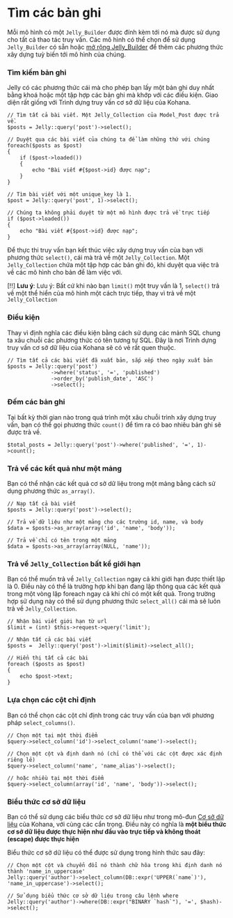 # Tìm các bản ghi

Mỗi mô hình có một `Jelly_Builder` được đính kèm tới nó mà được sử dụng cho tất cả thao tác truy vấn.
Các mô hình có thể chọn để sử dụng `Jelly_Builder` có sẵn hoặc [mở rộng Jelly_Builder](extending-builder) để thêm các phương thức xây dựng tuỳ biến tới mô hình của chúng.

### Tìm kiếm bản ghi

Jelly có các phương thức cái mà cho phép bạn lấy một bản ghi duy nhất bằng khoá hoặc một tập hợp các bản ghi mà khớp với các điều kiện.
Giao diện rất giống với Trình dựng truy vấn cơ sở dữ liệu của Kohana.

	// Tìm tất cả bài viết. Một Jelly_Collection của Model_Post được trả về.
	$posts = Jelly::query('post')->select();
	
	// Duyệt qua các bài viết của chúng ta để làm những thứ với chúng
	foreach($posts as $post)
	{
		if ($post->loaded())
		{
			echo "Bài viết #{$post->id} được nạp";
		}
	}
	
	// Tìm bài viết với một unique_key là 1.
	$post = Jelly::query('post', 1)->select();
	
	// Chúng ta không phải duyệt từ một mô hình được trả về trực tiếp
	if ($post->loaded())
	{
		echo "Bài viết #{$post->id} được nạp";
	}

Để thực thi truy vấn bạn kết thúc việc xây dựng truy vấn của bạn với phương thức `select()`, cái mà trả về một `Jelly_Collection`.
Một `Jelly_Collection` chứa một tập hợp các bản ghi đó, khi duyệt qua việc trả về các mô hình cho bản để làm việc với.

[!!] **Lưu ý**: Lưu ý: Bất cứ khi nào bạn `limit()` một truy vấn là 1, `select()` trả về một thể hiển của mô hình một cách trực tiếp, thay vì trả về một `Jelly_Collection`

### Điều kiện

Thay vì định nghĩa các điều kiện bằng cách sử dụng các mảnh SQL chung ta xâu chuỗi các phương thức có tên tương tự SQL.
Đây là nơi Trình dựng truy vấn cơ sở dữ liệu của Kohana sẽ có vẻ rất quen thuộc.

	// Tìm tất cả các bài viết đã xuất bản, sắp xếp theo ngày xuất bản
	$posts = Jelly::query('post')
	              ->where('status', '=', 'published')
	              ->order_by('publish_date', 'ASC')
	              ->select();

### Đếm các bản ghi

Tại bất kỳ thời gian nào trong quá trình một xâu chuỗi trình xây dựng truy vấn, bạn có thể gọi phương thức `count()` để tìm ra có bao nhiêu bản ghi sẽ được trả về.

	$total_posts = Jelly::query('post')->where('published', '=', 1)->count();

### Trả về các kết quả như một mảng

Bạn có thể nhận các kết quả cơ sở dữ liệu trong một mảng bằng cách sử dụng phương thức `as_array()`.

	// Nạp tất cả bài viết
	$posts = Jelly::query('post')->select();

	// Trả về dữ liệu như một mảng cho các trường id, name, và body
	$data = $posts->as_array(array('id', 'name', 'body'));

	// Trả về chỉ có tên trong một mảng
	$data = $posts->as_array(array(NULL, 'name'));

### Trả về `Jelly_Collection` bất kể giới hạn

Bạn có thể muốn trả về `Jelly_Collection` ngay cả khi giới hạn được thiết lập là 0.
Điều này có thể là trường hợp khi bạn đang lặp thông qua các kết quả trong một vòng lặp foreach ngay cả khi chỉ có một kết quả.
Trong trường hợp sử dụng này có thể sử dụng phương thức `select_all()` cái mà sẽ luôn trả về `Jelly_Collection`.

	// Nhận bài viết giới hạn từ url
	$limit = (int) $this->request->query('limit');

	// Nhận tất cả các bài viết
	$posts =  Jelly::query('post')->limit($limit)->select_all();

	// Hiển thị tất cả các bài
	foreach ($posts as $post)
	{
		echo $post->text;
	}

### Lựa chọn các cột chỉ định

Bạn có thể chọn các cột chỉ định trong các truy vấn của bạn với phương pháp `select_columns()`.

	// Chọn một tại một thời điểm
	$query->select_column('id')->select_column('name')->select();

	// Chọn một cột và định danh nó (chỉ có thể với các cột được xác định riêng lẻ)
	$query->select_column('name', 'name_alias')->select();

	// hoặc nhiều tại một thời điểm
	$query->select_column(array('id', 'name', 'body'))->select();

### Biểu thức cơ sở dữ liệu

Bạn có thể sử dụng các biểu thức cơ sở dữ liệu như trong mô-đun [Cơ sở dữ liệu](../database/query/builder#database-expressions) của Kohana, với cùng các cẩn trọng.
Điều này có nghĩa là **một biểu thức cơ sở dữ liệu được thực hiện như đầu vào trực tiếp và không thoát (escape) được thực hiện**

Biểu thức cơ sở dữ liệu có thể được sử dụng trong hình thức sau đây:

	// Chọn một cột và chuyển đổi nó thành chữ hõa trong khi định danh nó thành 'name_in_uppercase'
	Jelly::query('author')->select_column(DB::expr('UPPER(`name`)'), 'name_in_uppercase')->select();

	// Sử dụng biểu thức cơ sở dữ liệu trong câu lệnh where
	Jelly::query('author')->where(DB::expr("BINARY `hash`"), '=', $hash)->select();